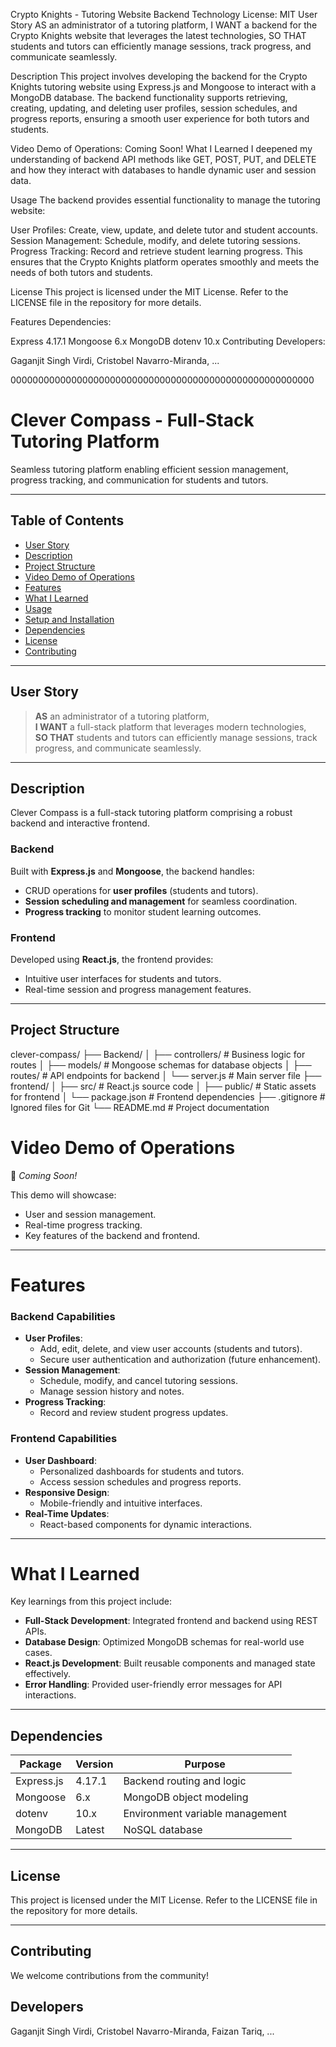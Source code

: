 Crypto Knights - Tutoring Website Backend
Technology License: MIT
User Story
AS an administrator of a tutoring platform,
I WANT a backend for the Crypto Knights website that leverages the latest technologies,
SO THAT students and tutors can efficiently manage sessions, track progress, and communicate seamlessly.

Description
This project involves developing the backend for the Crypto Knights tutoring website using Express.js and Mongoose to interact with a MongoDB database. The backend functionality supports retrieving, creating, updating, and deleting user profiles, session schedules, and progress reports, ensuring a smooth user experience for both tutors and students.

Video Demo of Operations: Coming Soon!
What I Learned
I deepened my understanding of backend API methods like GET, POST, PUT, and DELETE and how they interact with databases to handle dynamic user and session data.

Usage
The backend provides essential functionality to manage the tutoring website:

User Profiles: Create, view, update, and delete tutor and student accounts.
Session Management: Schedule, modify, and delete tutoring sessions.
Progress Tracking: Record and retrieve student learning progress.
This ensures that the Crypto Knights platform operates smoothly and meets the needs of both tutors and students.

License
This project is licensed under the MIT License. Refer to the LICENSE file in the repository for more details.

Features
Dependencies:

Express 4.17.1
Mongoose 6.x
MongoDB
dotenv 10.x
Contributing
Developers:

Gaganjit Singh Virdi, Cristobel Navarro-Miranda, ...

0000000000000000000000000000000000000000000000000000000
 
# Clever Compass - Full-Stack Tutoring Platform  
Seamless tutoring platform enabling efficient session management, progress tracking, and communication for students and tutors.

---

## Table of Contents  
- [User Story](#user-story)  
- [Description](#description)  
- [Project Structure](#project-structure)  
- [Video Demo of Operations](#video-demo-of-operations)  
- [Features](#features)  
- [What I Learned](#what-i-learned)  
- [Usage](#usage)  
- [Setup and Installation](#setup-and-installation)  
- [Dependencies](#dependencies)  
- [License](#license)  
- [Contributing](#contributing)  

---

## User Story  
> **AS** an administrator of a tutoring platform,  
> **I WANT** a full-stack platform that leverages modern technologies,  
> **SO THAT** students and tutors can efficiently manage sessions, track progress, and communicate seamlessly.

---

## Description  
Clever Compass is a full-stack tutoring platform comprising a robust backend and interactive frontend.  

### **Backend**  
Built with **Express.js** and **Mongoose**, the backend handles:  
- CRUD operations for **user profiles** (students and tutors).  
- **Session scheduling and management** for seamless coordination.  
- **Progress tracking** to monitor student learning outcomes.

### **Frontend**  
Developed using **React.js**, the frontend provides:  
- Intuitive user interfaces for students and tutors.  
- Real-time session and progress management features.  

---

## Project Structure  
clever-compass/
├── Backend/
│   ├── controllers/            # Business logic for routes
│   ├── models/                 # Mongoose schemas for database objects
│   ├── routes/                 # API endpoints for backend
│   └── server.js               # Main server file
├── frontend/
│   ├── src/                    # React.js source code
│   ├── public/                 # Static assets for frontend
│   └── package.json            # Frontend dependencies
├── .gitignore                  # Ignored files for Git
└── README.md                   # Project documentation

# Video Demo of Operations

🎥 _Coming Soon!_

This demo will showcase:

* User and session management.
* Real-time progress tracking.
* Key features of the backend and frontend.

---

# Features

### Backend Capabilities

* **User Profiles**:
  * Add, edit, delete, and view user accounts (students and tutors).
  * Secure user authentication and authorization (future enhancement).
* **Session Management**:
  * Schedule, modify, and cancel tutoring sessions.
  * Manage session history and notes.
* **Progress Tracking**:
  * Record and review student progress updates.

### Frontend Capabilities

* **User Dashboard**:
  * Personalized dashboards for students and tutors.
  * Access session schedules and progress reports.
* **Responsive Design**:
  * Mobile-friendly and intuitive interfaces.
* **Real-Time Updates**:
  * React-based components for dynamic interactions.

---

# What I Learned

Key learnings from this project include:

* **Full-Stack Development**: Integrated frontend and backend using REST APIs.
* **Database Design**: Optimized MongoDB schemas for real-world use cases.
* **React.js Development**: Built reusable components and managed state effectively.
* **Error Handling**: Provided user-friendly error messages for API interactions.

---

## Dependencies  
| Package      | Version | Purpose                           |  
|--------------|---------|-----------------------------------|  
| Express.js   | 4.17.1  | Backend routing and logic         |  
| Mongoose     | 6.x     | MongoDB object modeling           |  
| dotenv       | 10.x    | Environment variable management   |  
| MongoDB      | Latest  | NoSQL database                   |  

---

## License  
This project is licensed under the MIT License. Refer to the LICENSE file in the repository for more details.

---

## Contributing  

We welcome contributions from the community!

## Developers
Gaganjit Singh Virdi, Cristobel Navarro-Miranda, Faizan Tariq, ...

